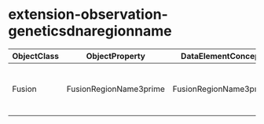 # extension-observation-geneticsdnaregionname

| ObjectClass | ObjectProperty | DataElementConcept | DefDataElementConcept | ValueMeaning | LabelValueMeaning | Referentiel | url | ConceptualDomain | TypeConceptualDomain | FormatConceptualDomain | IdDataElementConcept | Comments |
| ----------- | -------------- | ------------------ | --------------------- | ------------ | ----------------- | ----------- | --- | ---------------- | -------------------- | ---------------------- | -------------------- | -------- |
| Fusion | FusionRegionName3prime | FusionRegionName3prime | Human readable name for the region of interest from the 3 prime fusion partner. For eg : Exon, Intron |  |  | FHIR | http://hl7.org/fhir/2016May/extension-observation-geneticsdnaregionname.html | extension-observation-geneticsdnaregionname | nonEnumerated | String | O37 |  |

